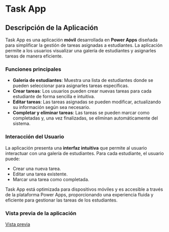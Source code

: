 # Task App

## Descripción de la Aplicación

Task App es una aplicación **móvil** desarrollada en **Power Apps** diseñada para simplificar la gestión de tareas asignadas a estudiantes. La aplicación permite a los usuarios visualizar una galería de estudiantes y asignarles tareas de manera eficiente.

### Funciones principales
- **Galería de estudiantes**: Muestra una lista de estudiantes donde se pueden seleccionar para asignarles tareas específicas.
- **Crear tareas**: Los usuarios pueden crear nuevas tareas para cada estudiante de forma sencilla e intuitiva.
- **Editar tareas**: Las tareas asignadas se pueden modificar, actualizando su información según sea necesario.
- **Completar y eliminar tareas**: Las tareas se pueden marcar como completadas y, una vez finalizadas, se eliminan automáticamente del sistema.

### Interacción del Usuario
La aplicación presenta una **interfaz intuitiva** que permite al usuario interactuar con una galería de estudiantes. Para cada estudiante, el usuario puede:
- Crear una nueva tarea.
- Editar una tarea existente.
- Marcar una tarea como completada.

Task App está optimizada para dispositivos móviles y es accesible a través de la plataforma Power Apps, proporcionando una experiencia fluida y eficiente para gestionar las tareas de los estudiantes.

### Vista previa de la aplicación
[Vista previa](/IMG_0063.MP4)

